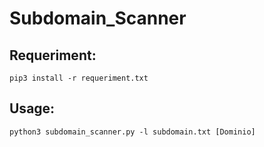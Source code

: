 # Subdomain_Scanner

## Requeriment:

```
pip3 install -r requeriment.txt
```

## Usage:

```
python3 subdomain_scanner.py -l subdomain.txt [Dominio]
```
